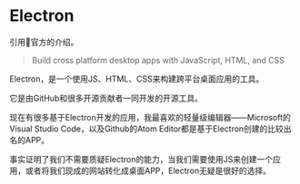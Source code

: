 # Electron

引用官方的介绍。

> Build cross platform desktop apps with JavaScript, HTML, and CSS

Electron，是一个使用JS、HTML、CSS来构建跨平台桌面应用的工具。

它是由GitHub和很多开源贡献者一同开发的开源工具。

现在有很多基于Electron开发的应用，我最喜欢的轻量级编辑器——Microsoft的Visual Studio Code，以及Github的Atom Editor都是基于Electron创建的比较出名的APP。

事实证明了我们不需要质疑Electron的能力，当我们需要使用JS来创建一个应用，或者将我们现成的网站转化成桌面APP，Electron无疑是很好的选择。





